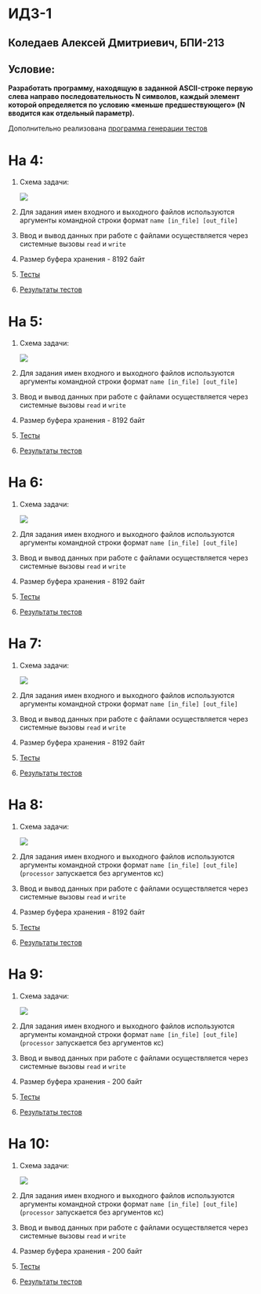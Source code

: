 # ИДЗ-1

## Коледаев Алексей Дмитриевич, БПИ-213

## Условие:

**Разработать программу, находящую в заданной ASCII-строке первую
слева направо последовательность N символов, каждый элемент
которой определяется по условию «меньше предшествующего» (N
вводится как отдельный параметр).**

Дополнительно реализована [программа генерации тестов](./tests/tests.c)

# На 4:

1. Схема задачи:

   ![](./static/4.svg)

2. Для задания имен входного и выходного файлов используются аргументы командной строки формат `name [in_file] [out_file]`
3. Ввод и вывод данных при работе с файлами осуществляется через
   системные вызовы `read` и `write`
4. Размер буфера хранения - 8192 байт
5. [Тесты](./tests/txt)
6. [Результаты тестов](./4/tests/)

# На 5:

1. Схема задачи:

   ![](./static/5.svg)

2. Для задания имен входного и выходного файлов используются аргументы командной строки формат `name [in_file] [out_file]`
3. Ввод и вывод данных при работе с файлами осуществляется через
   системные вызовы `read` и `write`
4. Размер буфера хранения - 8192 байт
5. [Тесты](./tests/txt)
6. [Результаты тестов](./5/tests/)

# На 6:

1. Схема задачи:

   ![](./static/6.svg)

2. Для задания имен входного и выходного файлов используются аргументы командной строки формат `name [in_file] [out_file]`
3. Ввод и вывод данных при работе с файлами осуществляется через
   системные вызовы `read` и `write`
4. Размер буфера хранения - 8192 байт
5. [Тесты](./tests/txt)
6. [Результаты тестов](./6/tests/)

# На 7:

1. Схема задачи:

   ![](./static/7.svg)

2. Для задания имен входного и выходного файлов используются аргументы командной строки формат `name [in_file] [out_file]`
3. Ввод и вывод данных при работе с файлами осуществляется через
   системные вызовы `read` и `write`
4. Размер буфера хранения - 8192 байт
5. [Тесты](./tests/txt)
6. [Результаты тестов](./7/tests/)

# На 8:

1. Схема задачи:

   ![](./static/8.svg)

2. Для задания имен входного и выходного файлов используются аргументы командной строки формат `name [in_file] [out_file]` (`processor` запускается без аргументов кс)
3. Ввод и вывод данных при работе с файлами осуществляется через
   системные вызовы `read` и `write`
4. Размер буфера хранения - 8192 байт
5. [Тесты](./tests/txt)
6. [Результаты тестов](./8/tests/)

# На 9:

1. Схема задачи:

   ![](./static/9.svg)

2. Для задания имен входного и выходного файлов используются аргументы командной строки формат `name [in_file] [out_file]` (`processor` запускается без аргументов кс)
3. Ввод и вывод данных при работе с файлами осуществляется через
   системные вызовы `read` и `write`
4. Размер буфера хранения - 200 байт
5. [Тесты](./tests/txt)
6. [Результаты тестов](./9/tests/)

# На 10:

1. Схема задачи:

   ![](./static/10.svg)

2. Для задания имен входного и выходного файлов используются аргументы командной строки формат `name [in_file] [out_file]` (`processor` запускается без аргументов кс)
3. Ввод и вывод данных при работе с файлами осуществляется через
   системные вызовы `read` и `write`
4. Размер буфера хранения - 200 байт
5. [Тесты](./tests/txt)
6. [Результаты тестов](./10/tests/)
